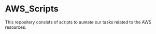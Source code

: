 # AWS_Scripts
This repositery consists of scripts to aumate our tasks related to the AWS resources.
